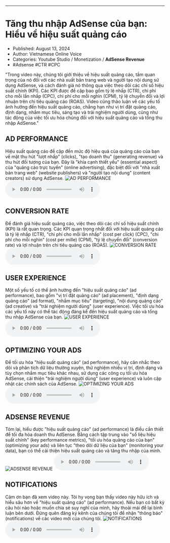 
---

# Tăng thu nhập AdSense của bạn: Hiểu về hiệu suất quảng cáo

- Published: August 13, 2024
- Author: Vietnamese Online Voice
- Categories: Youtube Studio / Monetization / **AdSense Revenue**
- #Adsense #CTR #CPC

"Trong video này, chúng tôi giới thiệu về hiệu suất quảng cáo, tầm quan trọng của nó đối với các nhà xuất bản trang web và người tạo nội dung sử dụng AdSense, và cách đánh giá nó thông qua việc theo dõi các chỉ số hiệu suất chính (KPI). Các KPI được đề cập bao gồm tỷ lệ nhấp (CTR), chi phí cho mỗi lần nhấp (CPC), chi phí cho mỗi nghìn (CPM), tỷ lệ chuyển đổi và lợi nhuận trên chi tiêu quảng cáo (ROAS). Video cũng thảo luận về các yếu tố ảnh hưởng đến hiệu suất quảng cáo, chẳng hạn như vị trí đặt quảng cáo, định dạng, nhắm mục tiêu, sáng tạo và trải nghiệm người dùng, cũng như tác động của việc tối ưu hóa chúng đối với hiệu suất quảng cáo và tổng thu nhập AdSense."


## AD PERFORMANCE

Hiệu suất quảng cáo đề cập đến mức độ hiệu quả của quảng cáo của bạn về mặt thu hút "lượt nhấp" (clicks), "tạo doanh thu" (generating revenue) và thu hút đối tượng của bạn. Đây là "khía cạnh thiết yếu" (essential aspect) của "quảng cáo trực tuyến" (online advertising), đặc biệt đối với "nhà xuất bản trang web" (website publishers) và "người tạo nội dung" (content creators) sử dụng AdSense.
![AD PERFORMANCE](https://http-archiver-apis-production-80.schnworks.com/storage/images/transitions/2024-08-13/transition--33194391583-Montserrat-ExtraBold-4A148C.jpg)
<audio controls>
    <source src="https://http-archiver-apis-production-80.schnworks.com/storage/storage/audio/file-7791972427.mp3" type="audio/mpeg">
</audio>



## CONVERSION RATE

Để đánh giá hiệu suất quảng cáo, việc theo dõi các chỉ số hiệu suất chính (KPI) là rất quan trọng. Các KPI quan trọng nhất đối với hiệu suất quảng cáo là tỷ lệ nhấp (CTR), "chi phí cho mỗi lần nhấp" (cost per click) (CPC), "chi phí cho mỗi nghìn" (cost per mille) (CPM), "tỷ lệ chuyển đổi" (conversion rate) và lợi nhuận trên chi tiêu quảng cáo (ROAS).
![CONVERSION RATE](https://http-archiver-apis-production-80.schnworks.com/storage/images/transitions/2024-08-13/transition--10524192633-Montserrat-SemiBold-004895.jpg)
<audio controls>
    <source src="https://http-archiver-apis-production-80.schnworks.com/storage/storage/audio/file-45097715391.mp3" type="audio/mpeg">
</audio>



## USER EXPERIENCE

Một số yếu tố có thể ảnh hưởng đến "hiệu suất quảng cáo" (ad performance), bao gồm "vị trí đặt quảng cáo" (ad placement), "định dạng quảng cáo" (ad format), "nhắm mục tiêu" (targeting), "nội dung quảng cáo" (ad creative) và "trải nghiệm người dùng" (user experience). Việc tối ưu hóa các yếu tố này có thể tác động đáng kể đến hiệu suất quảng cáo và tổng thu nhập AdSense của bạn.
![USER EXPERIENCE](https://http-archiver-apis-production-80.schnworks.com/storage/images/transitions/2024-08-13/transition--4164217244-Montserrat-ExtraBold-512DA8.jpg)
<audio controls>
    <source src="https://http-archiver-apis-production-80.schnworks.com/storage/storage/audio/file-29521705609.mp3" type="audio/mpeg">
</audio>



## OPTIMIZING YOUR ADS

Để tối ưu hóa "hiệu suất quảng cáo" (ad performance), hãy cân nhắc theo dõi và phân tích dữ liệu thường xuyên, thử nghiệm nhiều vị trí, định dạng và tùy chọn nhắm mục tiêu khác nhau, sử dụng các công cụ tối ưu hóa AdSense, cải thiện "trải nghiệm người dùng" (user experience) và luôn cập nhật các chính sách của AdSense.
![OPTIMIZING YOUR ADS](https://http-archiver-apis-production-80.schnworks.com/storage/images/transitions/2024-08-13/transition-33214721977-Montserrat-Bold-673AB7.jpg)
<audio controls>
    <source src="https://http-archiver-apis-production-80.schnworks.com/storage/storage/audio/file-61817967988.mp3" type="audio/mpeg">
</audio>



## ADSENSE REVENUE

Tóm lại, hiểu được "hiệu suất quảng cáo" (ad performance) là điều cần thiết để tối đa hóa doanh thu AdSense. Bằng cách tập trung vào "số liệu hiệu suất chính" (key performance metrics), "tối ưu hóa quảng cáo của bạn" (optimizing your ads) và liên tục "theo dõi dữ liệu của bạn" (monitoring your data), bạn có thể cải thiện hiệu suất quảng cáo và tăng thu nhập của mình.
![ADSENSE REVENUE](https://http-archiver-apis-production-80.schnworks.com/storage/images/transitions/2024-08-13/transition--6909798616-Montserrat-Regular-512DA8.jpg)
<audio controls>
    <source src="https://http-archiver-apis-production-80.schnworks.com/storage/storage/audio/file-8137675837.mp3" type="audio/mpeg">
</audio>



## NOTIFICATIONS

Cảm ơn bạn đã xem video này. Tôi hy vọng bạn thấy video này hữu ích và hiểu sâu hơn về "hiệu suất quảng cáo" (ad performance). Nếu bạn có bất kỳ câu hỏi nào hoặc muốn chia sẻ suy nghĩ của mình, hãy thoải mái để lại bình luận bên dưới. Đừng quên đăng ký kênh của chúng tôi để nhận "thông báo" (notifications) về các video mới của chúng tôi.
![NOTIFICATIONS](https://http-archiver-apis-production-80.schnworks.com/storage/images/transitions/2024-08-13/transition-1978822108-Montserrat-Thin-512DA8.jpg)
<audio controls>
    <source src="https://http-archiver-apis-production-80.schnworks.com/storage/storage/audio/file-4878157492.mp3" type="audio/mpeg">
</audio>

